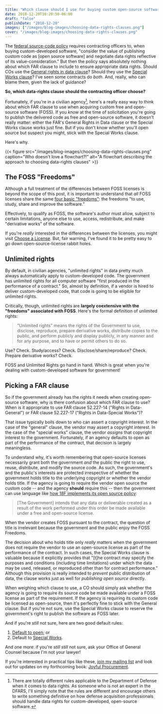 ```yaml
---
title: "Which clause should I use for buying custom open-source software?"
date: 2018-12-20T10:20:50-06:00
draft: "false"
publishDate: "2018-12-20"
images: ["/images/blog-images/choosing-data-rights-clauses.png"]
cover: "/images/blog-images/choosing-data-rights-clauses.png"
---
```


The [federal source-code policy](https://sourcecode.cio.gov) requires contracting officers to, when buying custom-developed software, "consider the value of publishing custom code as [open source software] and negotiate data rights reflective of its value-consideration." But then the policy says absolutely nothing about which FAR clause to include to ensure appropriate data rights. Should COs use the [General rights in data clause](https://www.acquisition.gov/content/52227-14-rights-data-general)? Should they use the [Special Works clause](https://www.acquisition.gov/content/52227-17-rights-data-special-works)? I've seen some contracts do *both*. And, really, who can blame them, given the lack of guidance?

**So, which data-rights clause should the contracting officer choose?**

Fortunately, if you're in a civilian agency[^1], here's a really easy way to think about which FAR clause to use when acquiring custom free and open-source software (FOSS). If you *know* at the time of solicitation you're going to publish the delivered code as free and open-source software, it doesn't really matter: either the FAR's General Rights in Data clause or the Special Works clause works just fine. But if you don't know whether you'll open source but suspect you might, stick with the Special Works clause.

Here's why.

{{< figure src="/images/blog-images/choosing-data-rights-clauses.png" caption="Who doesn't love a flowchart?!" alt="A flowchart describing the approach to choosing data-rights clauses" >}}

[^1]: There are totally different rules applicable to the Department of Defense when it comes to data rights. As someone who is not an expert in the DFARS, I'll simply note that the rules are different and encourage others to write something definitive on how defense acquisition professionals should handle data rights for custom-developed, open-source software.

## The FOSS "Freedoms"

Although a full treatment of the differences between FOSS licenses is beyond the scope of this post, it is important to understand that *all* FOSS licenses share the same [four basic "freedoms"](https://fsfe.org/freesoftware/basics/4freedoms.en.html): the freedoms "to use, study, share and improve the software."

Effectively, to qualify as FOSS, the software's author must allow, subject to certain limitations, anyone else to use, access, redistribute, and make "derivative works" of the software.

If you're *really* interested in the differences between the licenses, you might visit [Choose a License](https://choosealicense.com/). But, fair warning, I've found it to be pretty easy to go down open-source-license rabbit holes.

## Unlimited rights

By default, in civilian agencies, "unlimited rights" in data pretty much always automatically apply to custom-developed code. The government has unlimited rights for all computer software "first produced in the performance of a contract." So, almost by definition, if a vendor is hired to deliver custom-developed code, that code is going to be eligible for unlimited rights.

Critically, though, unlimited rights are **largely coextensive with the "freedoms" associated with FOSS**. Here's the formal definition of unlimited rights:

> "Unlimited rights" means the rights of the Government to use, disclose, reproduce, prepare derivative works, distribute copies to the public, and perform publicly and display publicly, in any manner and for any purpose, and to have or permit others to do so.

Use? Check. Study/access? Check. Disclose/share/reproduce? Check. Prepare derivative works? Check.

FOSS and Unlimited Rights go hand in hand. Which is great when you're dealing with custom-developed software for government!

## Picking a FAR clause

So if the government already has the rights it needs when creating open-source software, why is there confusion about which FAR clause to use? When is it appropriate to use FAR clause 52.227-14 ("Rights in Data-General") or FAR clause 52.227-17 ("Rights in Data-Special Works")?

That issue typically boils down to who can assert a copyright interest. In the case of the "general" clause, the vendor may assert a copyright interest. In the case of the "special works" clause, the vendor *assigns* that copyright interest to the government. Fortunately, if an agency defaults to open as part of the performance of the contract, that decision is largely meaningless.

To understand why, it's worth remembering that open-source licenses necessarily grant both the government *and* the public the right to use, reuse, distribute, and modify the source code. As such, the government's and the public's interests are protected irrespective of whether the government holds title to the underlying copyright or whether the vendor holds title. If the agency is going to require the vendor open source the custom code -- and the agency **should** require this -- then the government can use language like [how 18F implements its open source policy](https://github.com/18F/tts-buy-searchgov-development/blob/master/solicitation_documents/RFQ.md#data-rights-and-ownership-of-deliverables):

> [The Government] intends that any data or deliverable created as a result of the work performed under this order be made available under a free and open-source license.

When the vendor creates FOSS pursuant to the contract, the question of title is irrelevant because the government and the public enjoy the FOSS Freedoms.

The decision about who holds title only *really* matters when the government does not require the vendor to use an open-source license as part of the performance of the contract. In such cases, the Special Works clause is valuable because it explicitly provides that "[t]he contract may specify the purposes and conditions (including time limitations) under which the data may be used, released, or reproduced other than for contract performance." Although this provision is really intended to *prevent* public distribution of data, the clause works just as well for *publishing open source* directly.

When weighing which clause to use, a CO should simply ask whether the agency is going to require its source code be made available under a FOSS license as part of the requirement. If the agency is requiring its custom code be licensed as open-source, then it's perfectly fine to stick with the General clause. But if you're not sure, use the Special Works clause to reserve the government's right to publish the software as FOSS later.

And if you're *still* not sure, here are two good default rules:

1. [Default to open](https://playbook.cio.gov/#play13); or
2. Default to [Special Works](https://www.acquisition.gov/content/52227-17-rights-data-special-works).

And one more: if you're *still still* not sure, ask your Office of General Counsel because I'm not your lawyer!

If you're interested in practical tips like these, [join my mailing list](https://zvenyach.com/signup) and look out for updates on my forthcoming book: [Joyful Procurement](https://zvenyach.com/blog/joyful-procurement-announcement).
